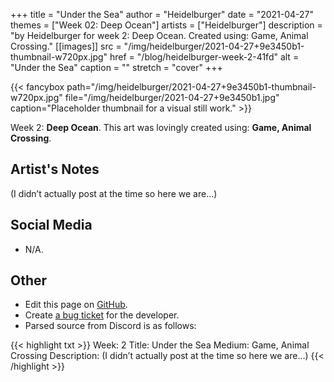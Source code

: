 +++
title =       "Under the Sea"
author =      "Heidelburger"
date =        "2021-04-27"
themes =      ["Week 02: Deep Ocean"]
artists =     ["Heidelburger"]
description = "by Heidelburger for week 2: Deep Ocean. Created using: Game, Animal Crossing."
[[images]]
      src = "/img/heidelburger/2021-04-27+9e3450b1-thumbnail-w720px.jpg"
      href = "/blog/heidelburger-week-2-41fd"
      alt = "Under the Sea"
      caption = ""
      stretch = "cover"
+++

{{< fancybox path="/img/heidelburger/2021-04-27+9e3450b1-thumbnail-w720px.jpg" file="/img/heidelburger/2021-04-27+9e3450b1.jpg" caption="Placeholder thumbnail for a visual still work." >}}


Week 2: **Deep Ocean**. This art was lovingly created using: **Game, Animal Crossing**.

## Artist's Notes

(I didn’t actually post at the time so here we are...)

## Social Media

- N/A.

## Other

- Edit this page on [GitHub](https://github.com/teaminkling/web-refresh/edit/main/content/blog/heidelburger-week-2-41fd.md).
- Create [a bug ticket](https://github.com/teaminkling/web-refresh/issues/new?assignees=&labels=bug&template=problem-report.md&title=) for the developer.
- Parsed source from Discord is as follows:

{{< highlight txt >}}
Week: 2
Title: Under the Sea 
Medium: Game, Animal Crossing
Description: (I didn’t actually post at the time so here we are...)
{{< /highlight >}}